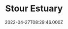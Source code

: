 ---
date: 2022-04-27T08:29:46.000Z
title: Stour Estuary
latitude: 51.950684795091966
longitude: 1.0627484182985185
category: checkin
---